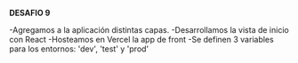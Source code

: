 **DESAFIO 9**

-Agregamos a la aplicación distintas capas.
-Desarrollamos la vista de inicio con React
-Hosteamos en Vercel la app de front
-Se definen 3 variables para los entornos: 'dev', 'test' y 'prod'

